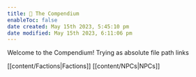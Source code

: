 ```yaml
---
title: 🐉 The Compendium
enableToc: false
date created: May 15th 2023, 5:45:10 pm
date modified: May 15th 2023, 6:11:06 pm
---
```


Welcome to the Compendium!
Trying as absolute file path links

[[content/Factions|Factions]]
[[content/NPCs|NPCs]]
